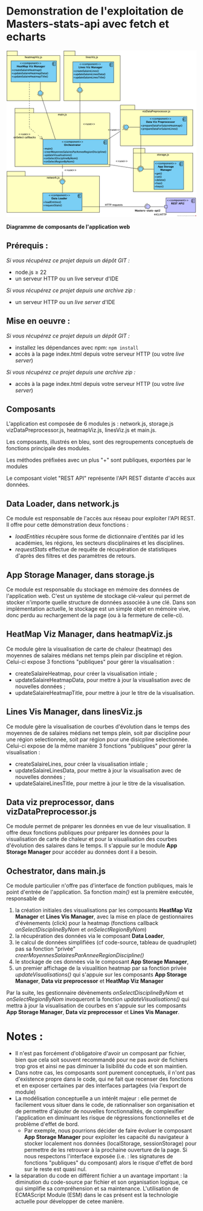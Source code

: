 # Demonstration de l'exploitation de Masters-stats-api avec fetch et echarts

![Diagramme de composant de l'application web](./documentation/componentDiagram.png "Diagramme de composant de l'application web")

__Diagramme de composants de l'application web__

## Prérequis :

_Si vous récupérez ce projet depuis un dépôt GIT :_

- node.js ≥ 22
- un serveur HTTP ou un live serveur d'IDE

_Si vous récupérez ce projet depuis une archive zip :_

- un serveur HTTP ou un _live server_ d'IDE

## Mise en oeuvre :

_Si vous récupérez ce projet depuis un dépôt GIT :_

- installez les dépendances avec npm: `npm install`
- accès à la page index.html depuis votre serveur HTTP (ou votre _live server_)

_Si vous récupérez ce projet depuis une archive zip :_

- accès à la page index.html depuis votre serveur HTTP (ou votre _live server_)

## Composants

L'application est composée de 6 modules js : network.js, storage.js vizDataPreprocessor.js, heatmapViz.js, linesViz.js et main.js.

Les composants, illustrés en bleu, sont des regroupements conceptuels de fonctions principale des modules.

Les méthodes préfixées avec un plus "+" sont publiques, exportées par le modules

Le composant violet "REST API" représente l'API REST distante d'accès aux données.

## Data Loader, dans network.js

Ce module est responsable de l'accès aux réseau pour exploiter l'API REST. Il offre pour cette démonstration deux fonctions : 
- _loadEntities_ récupère sous forme de dictionnaire d'entités par id les académies, les régions, les secteurs disciplinaires et les disciplines.
- _requestStats_ effectue de requête de récupération de statistiques d'après des filtres et des paramètres de retours.

## App Storage Manager, dans storage.js

Ce module est responsable du stockage en mémoire des données de l'application web. C'est un système de stockage clé-valeur qui permet de stocker n'importe quelle structure de données associée à une clé. Dans son implémentation actuelle, le stockage est un simple objet en mémoire vive, donc perdu au rechargement de la page (ou à la fermeture de celle-ci).

## HeatMap Viz Manager, dans heatmapViz.js

Ce module gère la visualisation de carte de chaleur (heatmap) des moyennes de salaires médians net temps plein par discipline et région. Celui-ci expose 3 fonctions "publiques" pour gérer la visualisation :
- createSalaireHeatmap, pour créer la visualisation intiale ;
- updateSalaireHeatmapData, pour mettre à jour la visualisation avec de nouvelles données ;
- updateSalaireHeatmapTitle, pour mettre à jour le titre de la visualisation.

## Lines Vis Manager, dans linesViz.js

Ce module gère la visualisation de courbes d'évolution dans le temps des moyennes de de salaires médians net temps plein, soit par discipline pour une région selectionnée, soit par région pour une disicpline selectionnée. Celui-ci expose de la même manière 3 fonctions "publiques" pour gérer la visualisation :
- createSalaireLines, pour créer la visualisation intiale ;
- updateSalaireLinesData, pour mettre à jour la visualisation avec de nouvelles données ;
- updateSalaireLinesTitle, pour mettre à jour le titre de la visualisation.

## Data viz preprocessor, dans vizDataPreprocessor.js

Ce module permet de préparer les données en vue de leur visualisation. Il offre deux fonctions publiques pour préparer les données pour la visualisation de carte de chaleur et pour la visualisation des courbes d'évolution des salaires dans le temps. Il s'appuie sur le module __App Storage Manager__ pour accéder au données dont il a besoin.

## Ochestrator, dans main.js

Ce module particulier n'offre pas d'interface de fonction publiques, mais le point d'entrée de l'application. Sa fonction _main()_ est la première exécutée, responsable de
1. la création initiales des visualisations par les composants __HeatMap Viz Manager__ et __Lines Vis Manager__, avec la mise en place de gestionnaires d'évènements (click) pour la heatmap (fonctions callback _onSelectDisciplineByNom_ et _onSelectRegionByNom_)
2. la récupération des données via le composant __Data Loader__,
3. le calcul de données simplifiées (cf code-source, tableau de quadruplet) pas sa fonction "privée" _creerMoyennesSalairesParAnneeRegionDiscipline()_
4. le stockage de ces données via le composant __App Storage Manager__,  
5. un premier affichage de la visualition heatmap par sa fonction privée _updateVisualisations()_ qui s'appuie sur les composants __App Storage Manager__, __Data viz preprocessor__ et __HeatMap Viz Manager__

Par la suite, les gestionnaire dévènements _onSelectDisciplineByNom_ et _onSelectRegionByNom_ invoqueront la fonction _updateVisualisations()_ qui mettra à jour la visualisation de courbes en s'appuie sur les composants __App Storage Manager__,  __Data viz preprocessor__ et __Lines Vis Manager__.

# Notes :

- Il n'est pas forcément d'obligatoire d'avoir un composant par fichier, bien que cela soit souvent recommandé pour ne pas avoir de fichiers trop gros et ainsi ne pas diminuer la lisibilité du code et son maintien.
- Dans notre cas, les composants sont purement conceptuels, il n'ont pas d'existence propre dans le code, qui ne fait que recenser des fonctions et en exposer certaines par des interfaces partagées (via l'export de module)
- La modélisation conceptuelle a un intérêt majeur : elle permet de facilement vous situer dans le code, de rationnaliser son organisation et de permettre d'ajouter de nouvelles fonctionnalités, de complexifier l'application en diminuant les risque de régressions fonctionnelles et de problème d'effet de bord. 
  - Par exemple, nous pourrions décider de faire évoluer le composant __App Storage Manager__ pour exploiter les capacité du navigateur à stocker localement nos données (localStorage, sessionStorage) pour permettre de les retrouver à la prochaine ouverture de la page. Si nous respectons l'interface exposée (i.e. : les signatures de fonctions "publiques" du composant) alors le risque d'effet de bord sur le reste est quasi nul.
- la séparation du code en différent fichier a un avantage important : la diminution du code-source par fichier et son organisation logique, ce qui simplifie sa compréhension et sa maintenance. L'utilisation de ECMAScript Module (ESM) dans le cas présent est la technologie actuelle pour développer de cetee manière.

